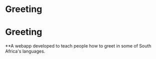 # Greeting
# Greeting
**A webapp developed to teach people how to greet in some of South
              Africa's languages.
